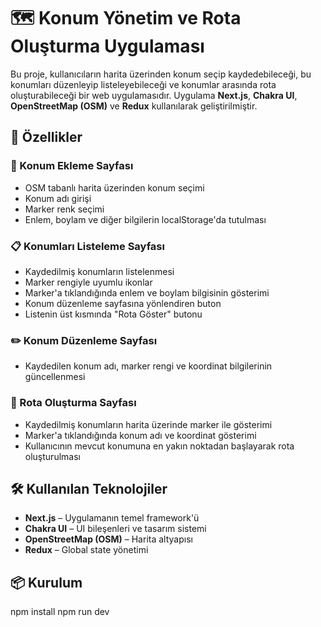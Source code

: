 # 🗺️ Konum Yönetim ve Rota Oluşturma Uygulaması

Bu proje, kullanıcıların harita üzerinden konum seçip kaydedebileceği, bu konumları düzenleyip listeleyebileceği ve konumlar arasında rota oluşturabileceği bir web uygulamasıdır. Uygulama **Next.js**, **Chakra UI**, **OpenStreetMap (OSM)** ve **Redux** kullanılarak geliştirilmiştir. 

## 🚀 Özellikler

### 📍 Konum Ekleme Sayfası
- OSM tabanlı harita üzerinden konum seçimi
- Konum adı girişi
- Marker renk seçimi
- Enlem, boylam ve diğer bilgilerin localStorage'da tutulması

### 📋 Konumları Listeleme Sayfası
- Kaydedilmiş konumların listelenmesi
- Marker rengiyle uyumlu ikonlar
- Marker'a tıklandığında enlem ve boylam bilgisinin gösterimi
- Konum düzenleme sayfasına yönlendiren buton
- Listenin üst kısmında "Rota Göster" butonu

### ✏️ Konum Düzenleme Sayfası
- Kaydedilen konum adı, marker rengi ve koordinat bilgilerinin güncellenmesi

### 🧭 Rota Oluşturma Sayfası
- Kaydedilmiş konumların harita üzerinde marker ile gösterimi
- Marker'a tıklandığında konum adı ve koordinat gösterimi
- Kullanıcının mevcut konumuna en yakın noktadan başlayarak rota oluşturulması

## 🛠️ Kullanılan Teknolojiler

- **Next.js** – Uygulamanın temel framework'ü
- **Chakra UI** – UI bileşenleri ve tasarım sistemi
- **OpenStreetMap (OSM)** – Harita altyapısı
- **Redux** – Global state yönetimi

## 📦 Kurulum

npm install
npm run dev
